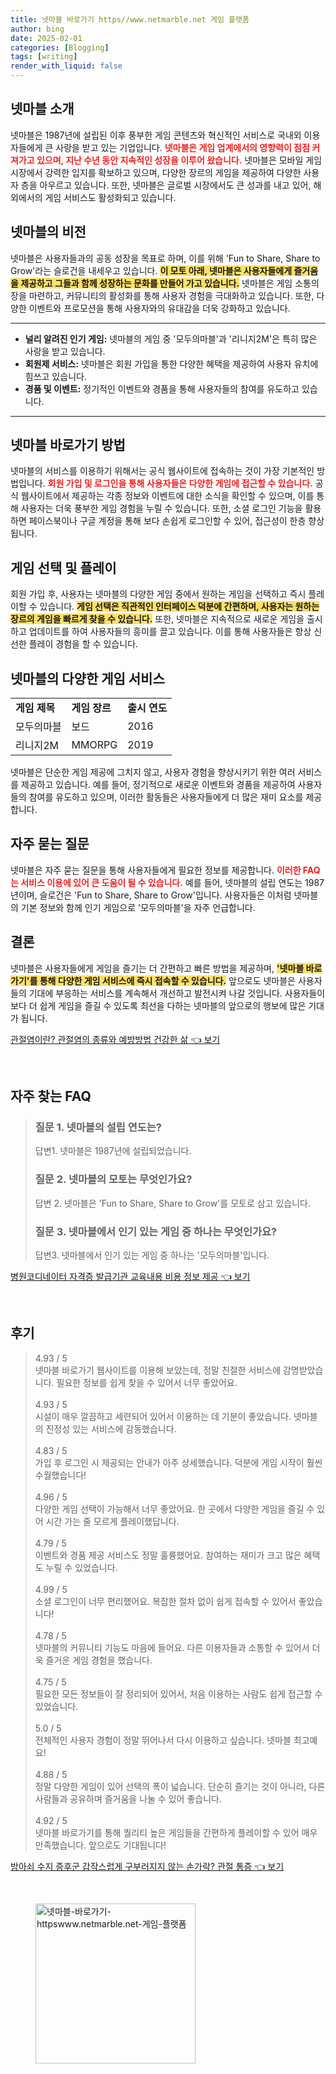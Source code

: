 ```yaml
---
title: 넷마블 바로가기 https//www.netmarble.net 게임 플랫폼
author: bing
date: 2025-02-01
categories: [Blogging]
tags: [writing]
render_with_liquid: false
---
```



<h2 id='넷마블_소개'>넷마블 소개</h2>

<p>넷마블은 1987년에 설립된 이후 풍부한 게임 콘텐츠와 혁신적인 서비스로 국내외 이용자들에게 큰 사랑을 받고 있는 기업입니다. <b><span style="color: #ee2323;">넷마블은 게임 업계에서의 영향력이 점점 커져가고 있으며, 지난 수년 동안 지속적인 성장을 이루어 왔습니다.</span></b> 넷마블은 모바일 게임 시장에서 강력한 입지를 확보하고 있으며, 다양한 장르의 게임을 제공하여 다양한 사용자 층을 아우르고 있습니다. 또한, 넷마블은 글로벌 시장에서도 큰 성과를 내고 있어, 해외에서의 게임 서비스도 활성화되고 있습니다.</p>

<h2 id='넷마블의_비전'>넷마블의 비전</h2>

<p>넷마블은 사용자들과의 공동 성장을 목표로 하며, 이를 위해 'Fun to Share, Share to Grow'라는 슬로건을 내세우고 있습니다. <b><span style="background-color: #ffe066;">이 모토 아래, 넷마블은 사용자들에게 즐거움을 제공하고 그들과 함께 성장하는 문화를 만들어 가고 있습니다.</span></b> 넷마블은 게임 소통의 장을 마련하고, 커뮤니티의 활성화를 통해 사용자 경험을 극대화하고 있습니다. 또한, 다양한 이벤트와 프로모션을 통해 사용자와의 유대감을 더욱 강화하고 있습니다.</p>

<hr />

<ul>
    <li><b>널리 알려진 인기 게임:</b> 넷마블의 게임 중 '모두의마블'과 '리니지2M'은 특히 많은 사랑을 받고 있습니다.</li>
    <li><b>회원제 서비스:</b> 넷마블은 회원 가입을 통한 다양한 혜택을 제공하여 사용자 유치에 힘쓰고 있습니다.</li>
    <li><b>경품 및 이벤트:</b> 정기적인 이벤트와 경품을 통해 사용자들의 참여를 유도하고 있습니다.</li>
</ul>

<hr />

<h2 id='넷마블_바로가기_방법'>넷마블 바로가기 방법</h2>

<p>넷마블의 서비스를 이용하기 위해서는 공식 웹사이트에 접속하는 것이 가장 기본적인 방법입니다. <b><span style="color: #ee2323;">회원 가입 및 로그인을 통해 사용자들은 다양한 게임에 접근할 수 있습니다.</span></b> 공식 웹사이트에서 제공하는 각종 정보와 이벤트에 대한 소식을 확인할 수 있으며, 이를 통해 사용자는 더욱 풍부한 게임 경험을 누릴 수 있습니다. 또한, 소셜 로그인 기능을 활용하면 페이스북이나 구글 계정을 통해 보다 손쉽게 로그인할 수 있어, 접근성이 한층 향상됩니다.</p>

<h2 id='게임_선택_및_플레이'>게임 선택 및 플레이</h2>

<p>회원 가입 후, 사용자는 넷마블의 다양한 게임 중에서 원하는 게임을 선택하고 즉시 플레이할 수 있습니다. <b><span style="background-color: #ffe066;">게임 선택은 직관적인 인터페이스 덕분에 간편하며, 사용자는 원하는 장르의 게임을 빠르게 찾을 수 있습니다.</span></b> 또한, 넷마블은 지속적으로 새로운 게임을 출시하고 업데이트를 하여 사용자들의 흥미를 끌고 있습니다. 이를 통해 사용자들은 항상 신선한 플레이 경험을 할 수 있습니다.</p>

<h2 id='넷마블의_다양한_게임_서비스'>넷마블의 다양한 게임 서비스</h2>

<table>
    <tr>
        <td><b>게임 제목</b></td>
        <td><b>게임 장르</b></td>
        <td><b>출시 연도</b></td>
    </tr>
    <tr>
        <td>모두의마블</td>
        <td>보드</td>
        <td>2016</td>
    </tr>
    <tr>
        <td>리니지2M</td>
        <td>MMORPG</td>
        <td>2019</td>
    </tr>
</table>

<p>넷마블은 단순한 게임 제공에 그치지 않고, 사용자 경험을 향상시키기 위한 여러 서비스를 제공하고 있습니다. 예를 들어, 정기적으로 새로운 이벤트와 경품을 제공하여 사용자들의 참여를 유도하고 있으며, 이러한 활동들은 사용자들에게 더 많은 재미 요소를 제공합니다.</p>

<h2 id='자주_묻는_질문'>자주 묻는 질문</h2>

<p>넷마블은 자주 묻는 질문을 통해 사용자들에게 필요한 정보를 제공합니다. <b><span style="color: #ee2323;">이러한 FAQ는 서비스 이용에 있어 큰 도움이 될 수 있습니다.</span></b> 예를 들어, 넷마블의 설립 연도는 1987년이며, 슬로건은 'Fun to Share, Share to Grow'입니다. 사용자들은 이처럼 넷마블의 기본 정보와 함께 인기 게임으로 '모두의마블'을 자주 언급합니다.</p>

<h2 id='결론_및_마무리'>결론</h2>

<p>넷마블은 사용자들에게 게임을 즐기는 더 간편하고 빠른 방법을 제공하며, <b><span style="background-color: #ffe066;">'넷마블 바로가기'를 통해 다양한 게임 서비스에 즉시 접속할 수 있습니다.</span></b> 앞으로도 넷마블은 사용자들의 기대에 부응하는 서비스를 계속해서 개선하고 발전시켜 나갈 것입니다. 사용자들이 보다 더 쉽게 게임을 즐길 수 있도록 최선을 다하는 넷마블의 앞으로의 행보에 많은 기대가 됩니다.</p>


<p><a class="click-button" title="관절염이란? 관절염의 종류와 예방방법 건강한 삶" href="https://aptwhite.github.io/posts/%EA%B4%80%EC%A0%88%EC%97%BC%EC%9D%B4%EB%9E%80-%EA%B4%80%EC%A0%88%EC%97%BC%EC%9D%98-%EC%A2%85%EB%A5%98%EC%99%80-%EC%98%88%EB%B0%A9%EB%B0%A9%EB%B2%95-%EA%B1%B4%EA%B0%95%ED%95%9C-%EC%82%B6/" rel="dofollow">관절염이란? 관절염의 종류와 예방방법 건강한 삶 👈 보기</a></p><br>
<h2 id='자주_찾는_FAQ'>자주 찾는 FAQ</h2>
<div itemscope="" itemtype="https://schema.org/FAQPage">
<blockquote>
<div itemscope="" itemprop="mainEntity" itemtype="https://schema.org/Question">
<h3 itemprop="name">질문 1. 넷마블의 설립 연도는?</h3>
<div itemscope="" itemprop="acceptedAnswer" itemtype="https://schema.org/Answer">
<span itemprop="text">
<p>답변1. 넷마블은 1987년에 설립되었습니다.</p>
</span>
</div>
</div>
<div itemscope="" itemprop="mainEntity" itemtype="https://schema.org/Question">
<h3 itemprop="name">질문 2. 넷마블의 모토는 무엇인가요?</h3>
<div itemscope="" itemprop="acceptedAnswer" itemtype="https://schema.org/Answer">
<span itemprop="text">
<p>답변 2. 넷마블은 'Fun to Share, Share to Grow'를 모토로 삼고 있습니다.</p>
</span>
</div>
</div>
<div itemscope="" itemprop="mainEntity" itemtype="https://schema.org/Question">
<h3 itemprop="name">질문 3. 넷마블에서 인기 있는 게임 중 하나는 무엇인가요?</h3>
<div itemscope="" itemprop="acceptedAnswer" itemtype="https://schema.org/Answer">
<span itemprop="text">
<p>답변3. 넷마블에서 인기 있는 게임 중 하나는 '모두의마블'입니다.</p>
</span>
</div>
</div>
</blockquote>
</div>
<p><a class="click-button" title="병원코디네이터 자격증 발급기관 교육내용 비용 정보 제공" href="https://aptwhite.github.io/posts/%EB%B3%91%EC%9B%90%EC%BD%94%EB%94%94%EB%84%A4%EC%9D%B4%ED%84%B0-%EC%9E%90%EA%B2%A9%EC%A6%9D-%EB%B0%9C%EA%B8%89%EA%B8%B0%EA%B4%80-%EA%B5%90%EC%9C%A1%EB%82%B4%EC%9A%A9-%EB%B9%84%EC%9A%A9-%EC%A0%95%EB%B3%B4-%EC%A0%9C%EA%B3%B5/" rel="dofollow">병원코디네이터 자격증 발급기관 교육내용 비용 정보 제공 👈 보기</a></p><br>
<h2 id='후기'>후기</h2>
<div itemscope itemtype="https://schema.org/Product">
  <blockquote>
  <div itemprop="review" itemscope itemtype="https://schema.org/Review">
      <div itemprop="reviewRating" itemscope itemtype="https://schema.org/Rating"> <span itemprop="ratingValue">4.93</span> / <span itemprop="bestRating">5</span> </div>
      <span itemprop="reviewBody">넷마블 바로가기 웹사이트를 이용해 보았는데, 정말 친절한 서비스에 감명받았습니다. 필요한 정보를 쉽게 찾을 수 있어서 너무 좋았어요.</span>
  </div>
  <br>
  <div itemprop="review" itemscope itemtype="https://schema.org/Review">
      <div itemprop="reviewRating" itemscope itemtype="https://schema.org/Rating"> <span itemprop="ratingValue">4.93</span> / <span itemprop="bestRating">5</span> </div>
      <span itemprop="reviewBody">시설이 매우 깔끔하고 세련되어 있어서 이용하는 데 기분이 좋았습니다. 넷마블의 진정성 있는 서비스에 감동했습니다.</span>
  </div>
  <br>
  <div itemprop="review" itemscope itemtype="https://schema.org/Review">
      <div itemprop="reviewRating" itemscope itemtype="https://schema.org/Rating"> <span itemprop="ratingValue">4.83</span> / <span itemprop="bestRating">5</span> </div>
      <span itemprop="reviewBody">가입 후 로그인 시 제공되는 안내가 아주 상세했습니다. 덕분에 게임 시작이 훨씬 수월했습니다!</span>
  </div>
  <br>
  <div itemprop="review" itemscope itemtype="https://schema.org/Review">
      <div itemprop="reviewRating" itemscope itemtype="https://schema.org/Rating"> <span itemprop="ratingValue">4.96</span> / <span itemprop="bestRating">5</span> </div>
      <span itemprop="reviewBody">다양한 게임 선택이 가능해서 너무 좋았어요. 한 곳에서 다양한 게임을 즐길 수 있어 시간 가는 줄 모르게 플레이했답니다.</span>
  </div>
  <br>
  <div itemprop="review" itemscope itemtype="https://schema.org/Review">
      <div itemprop="reviewRating" itemscope itemtype="https://schema.org/Rating"> <span itemprop="ratingValue">4.79</span> / <span itemprop="bestRating">5</span> </div>
      <span itemprop="reviewBody">이벤트와 경품 제공 서비스도 정말 훌륭했어요. 참여하는 재미가 크고 많은 혜택도 누릴 수 있었습니다.</span>
  </div>
  <br>
  <div itemprop="review" itemscope itemtype="https://schema.org/Review">
      <div itemprop="reviewRating" itemscope itemtype="https://schema.org/Rating"> <span itemprop="ratingValue">4.99</span> / <span itemprop="bestRating">5</span> </div>
      <span itemprop="reviewBody">소셜 로그인이 너무 편리했어요. 복잡한 절차 없이 쉽게 접속할 수 있어서 좋았습니다!</span>
  </div>
  <br>
  <div itemprop="review" itemscope itemtype="https://schema.org/Review">
      <div itemprop="reviewRating" itemscope itemtype="https://schema.org/Rating"> <span itemprop="ratingValue">4.78</span> / <span itemprop="bestRating">5</span> </div>
      <span itemprop="reviewBody">넷마블의 커뮤니티 기능도 마음에 들어요. 다른 이용자들과 소통할 수 있어서 더욱 즐거운 게임 경험을 했습니다.</span>
  </div>
  <br>
  <div itemprop="review" itemscope itemtype="https://schema.org/Review">
      <div itemprop="reviewRating" itemscope itemtype="https://schema.org/Rating"> <span itemprop="ratingValue">4.75</span> / <span itemprop="bestRating">5</span> </div>
      <span itemprop="reviewBody">필요한 모든 정보들이 잘 정리되어 있어서, 처음 이용하는 사람도 쉽게 접근할 수 있었습니다.</span>
  </div>
  <br>
  <div itemprop="review" itemscope itemtype="https://schema.org/Review">
      <div itemprop="reviewRating" itemscope itemtype="https://schema.org/Rating"> <span itemprop="ratingValue">5.0</span> / <span itemprop="bestRating">5</span> </div>
      <span itemprop="reviewBody">전체적인 사용자 경험이 정말 뛰어나서 다시 이용하고 싶습니다. 넷마블 최고예요!</span>
  </div>
  <br>
  <div itemprop="review" itemscope itemtype="https://schema.org/Review">
      <div itemprop="reviewRating" itemscope itemtype="https://schema.org/Rating"> <span itemprop="ratingValue">4.88</span> / <span itemprop="bestRating">5</span> </div>
      <span itemprop="reviewBody">정말 다양한 게임이 있어 선택의 폭이 넓습니다. 단순히 즐기는 것이 아니라, 다른 사람들과 공유하며 즐거움을 나눌 수 있어 좋습니다.</span>
  </div>
  <br>
  <div itemprop="review" itemscope itemtype="https://schema.org/Review">
      <div itemprop="reviewRating" itemscope itemtype="https://schema.org/Rating"> <span itemprop="ratingValue">4.92</span> / <span itemprop="bestRating">5</span> </div>
      <span itemprop="reviewBody">넷마블 바로가기를 통해 퀄리티 높은 게임들을 간편하게 플레이할 수 있어 매우 만족했습니다. 앞으로도 기대됩니다!</span>
  </div>
  </blockquote>
</div>
<p><a class="click-button" title="방아쇠 수지 증후군 갑작스럽게 구부러지지 않는 손가락? 관절 통증" href="https://aptwhite.github.io/posts/%EB%B0%A9%EC%95%84%EC%87%A0-%EC%88%98%EC%A7%80-%EC%A6%9D%ED%9B%84%EA%B5%B0-%EA%B0%91%EC%9E%91%EC%8A%A4%EB%9F%BD%EA%B2%8C-%EA%B5%AC%EB%B6%80%EB%9F%AC%EC%A7%80%EC%A7%80-%EC%95%8A%EB%8A%94-%EC%86%90%EA%B0%80%EB%9D%BD-%EA%B4%80%EC%A0%88-%ED%86%B5%EC%A6%9D/" rel="dofollow">방아쇠 수지 증후군 갑작스럽게 구부러지지 않는 손가락? 관절 통증 👈 보기</a></p><br>
<figure class="image"><img src="https://aptwhite.github.io/assets/img/thumbnail/넷마블-바로가기-httpswww.netmarble.net-게임-플랫폼.webp" alt="넷마블-바로가기-httpswww.netmarble.net-게임-플랫폼" width="256" height="256"></figure>